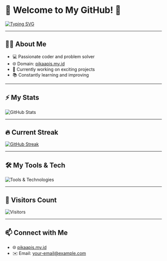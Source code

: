 # 🌟 Welcome to My GitHub! 🌟

[![Typing SVG](https://readme-typing-svg.herokuapp.com?font=Fira+Code&size=25&duration=3000&color=FF5733&center=true&vCenter=true&width=500&lines=🚀+Developer+%7C+Creator+%7C+Innovator;💡+Turning+Ideas+into+Reality;🌐+Explorer+of+Technologies;🔥+Building+Cool+Projects)](https://git.io/typing-svg)

---

## 👨‍💻 About Me
- 💻 Passionate coder and problem solver
- 🌐 Domain: [pikaapis.my.id](https://pikaapis.my.id)
- 🚀 Currently working on exciting projects  
- 📚 Constantly learning and improving

---

## ⚡ My Stats
![GitHub Stats](https://github-readme-stats.vercel.app/api?username=YOUR_GITHUB_USERNAME&show_icons=true&theme=radical)

---

## 🔥 Current Streak  
[![GitHub Streak](https://streak-stats.demolab.com?user=YOUR_GITHUB_USERNAME&theme=radical)](https://git.io/streak-stats)

---

## 🛠️ My Tools & Tech  
![Tools & Technologies](https://skillicons.dev/icons?i=python,flask,javascript,html,css,react,nodejs,vercel,github)

---

## 🌟 Visitors Count  
![Visitors](https://visitor-badge.laobi.icu/badge?page_id=YOUR_GITHUB_USERNAME)

---

## 📫 Connect with Me  
- 🌐 [pikaapis.my.id](https://pikaapis.my.id)
- ✉️ Email: [your-email@example.com](mailto:your-email@example.com)
